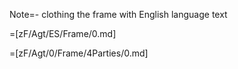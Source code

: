 Note=- clothing the frame with English language text

=[zF/Agt/ES/Frame/0.md] 

=[zF/Agt/0/Frame/4Parties/0.md]
